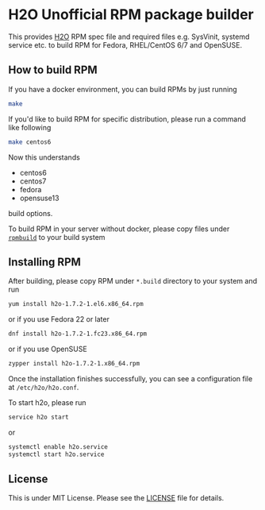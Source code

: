 H2O Unofficial RPM package builder
==================================

This provides [H2O](https://h2o.examp1e.net/) RPM spec file and required files
e.g. SysVinit, systemd service etc. to build RPM for Fedora, RHEL/CentOS 6/7
and OpenSUSE.

## How to build RPM

If you have a docker environment, you can build RPMs by just running

```bash
make
```

If you'd like to build RPM for specific distribution, please run a command like
following

```bash
make centos6
```

Now this understands

- centos6
- centos7
- fedora
- opensuse13

build options.

To build RPM in your server without docker, please copy files under
[`rpmbuild`](https://github.com/tatsushid/h2o-rpm/blob/master/rpmbuild) to your
build system

## Installing RPM

After building, please copy RPM under `*.build` directory to your system and
run

```bash
yum install h2o-1.7.2-1.el6.x86_64.rpm
```

or if you use Fedora 22 or later

```bash
dnf install h2o-1.7.2-1.fc23.x86_64.rpm
```

or if you use OpenSUSE

```bash
zypper install h2o-1.7.2-1.x86_64.rpm
```

Once the installation finishes successfully, you can see a configuration file
at `/etc/h2o/h2o.conf`.

To start h2o, please run

```bash
service h2o start
```

or

```bash
systemctl enable h2o.service
systemctl start h2o.service
```

## License

This is under MIT License. Please see the
[LICENSE](https://github.com/tatsushid/h2o-rpm/blob/master/LICENSE) file for
details.
